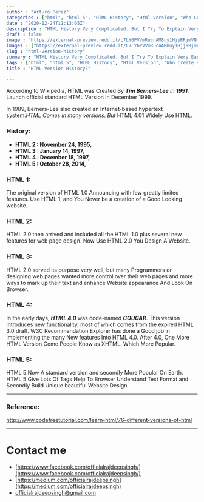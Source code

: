 ```yaml
---
author : "Arturo Perez"
categories : ["html", "html 5", "HTML History", "Html Version", "Who Create Html"]
date : "2020-12-24T11:13:05Z"
description : "HTML History Very Complicated. But I Try To Explain Very Easy Way."
draft : false
image : "https://external-preview.redd.it/L7LY6PVVmRucnAM8uy1HjjRRjmVNlvYvM9gOZ5Mhm_c.jpg?auto=webp&s=83486e23e080564624a112c41eeeca1f8272afc1"
images : ["https://external-preview.redd.it/L7LY6PVVmRucnAM8uy1HjjRRjmVNlvYvM9gOZ5Mhm_c.jpg?auto=webp&s=83486e23e080564624a112c41eeeca1f8272afc1"]
slug : "html-version-history"
summary : "HTML History Very Complicated. But I Try To Explain Very Easy Way."
tags : ["html", "html 5", "HTML History", "Html Version", "Who Create Html"]
title : "HTML Version History?"

---
```




According to Wikipedia, HTML was Created By _**Tim Berners-Lee** in **1991**._ Launch official standard HTML Version in December 1999.

In 1989, Berners-Lee also created an Internet-based hypertext system._HTML Comes in many versions. But_ HTML 4.01 Widely Use HTML.

### History:

* **HTML 2 : November 24, 1995,**
* **HTML 3 : January 14, 1997,**
* **HTML 4 : December 18, 1997,**
* **HTML 5 : October 28, 2014,**



### HTML 1:

The original version of HTML 1.0 Announcing with few greatly limited features. Use HTML 1, and You Never be a creation of a Good Looking website.

### HTML 2:

HTML 2.0 then arrived and included all the HTML 1.0 plus several new features for web page design. Now Use HTML 2.0 You Design A Website.

### HTML 3:

HTML 2.0 served its purpose very well, but many Programmers or designing web pages wanted more control over their web pages and more ways to mark up their text and enhance Website appearance And Look On Browser.

### HTML 4:

In the early days, **_HTML 4.0_** was code-named **_COUGAR_**. This version introduces new functionality, most of which comes from the expired HTML 3.0 draft.  W3C  Recommendation Explorer has done a Good job in implementing the many New features Into HTML 4.0. After 4.0, One More HTML Version Come People Know as XHTML. Which More Popular.

### HTML 5:

HTML 5 Now A standard version and secondly More Popular On Earth. HTML 5 Give Lots Of Tags Help To Browser Understand Text Format and Secondly Build Unique beautiful Website Design.

---

### Reference:



http://www.codefreetutorial.com/learn-html/76-different-versions-of-html

---



# Contact me

* [https://www.facebook.com/officialrajdeepsingh/](https://www.facebook.com/officialrajdeepsingh/)
* [https://medium.com/officialrajdeepsingh](https://medium.com/officialrajdeepsingh)
* [officialrajdeepsingh@gmail.com](mailto:officialrajdeepsingh@gmail.com)



